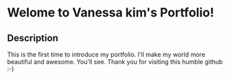 # Welome to Vanessa kim's Portfolio!

## Description
This is the first time to introduce my portfolio.
I'll make my world more beautiful and awesome. You'll see.
Thank you for visiting this humble github :-)